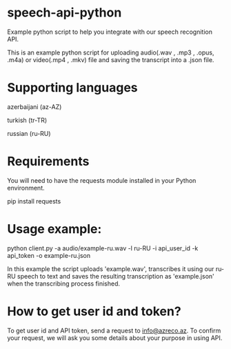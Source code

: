 # speech-api-python
Example python script to help you integrate with our speech recognition API.

This is an example python script for uploading audio(.wav , .mp3 , .opus, .m4a) or video(.mp4 , .mkv) file and saving the transcript into a .json file.

# Supporting languages
azerbaijani (az-AZ)

turkish  (tr-TR)

russian  (ru-RU)

# Requirements

You will need to have the requests module installed in your Python environment.

pip install requests

# Usage example:

python client.py -a audio/example-ru.wav -l ru-RU -i api_user_id -k api_token -o example-ru.json  

In this example the script uploads 'example.wav', transcribes it using our ru-RU speech to text and saves the resulting transcription as 'example.json' when the transcribing process finished.


# How to get user id and token?

To get user id and API token, send a request to info@azreco.az.
To confirm your request, we will ask you some details about your purpose in using API.
